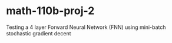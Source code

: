 # math-110b-proj-2
Testing a 4 layer Forward Neural Network (FNN) using mini-batch stochastic gradient decent

